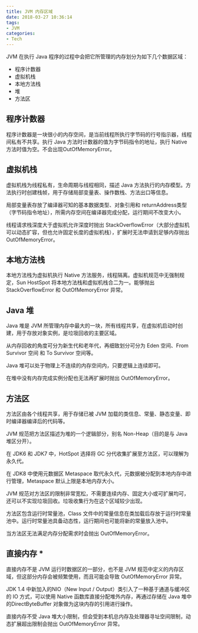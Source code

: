 ```yaml
---
title: JVM 内存区域
date: 2018-03-27 10:36:14
tags:
- JVM
categories:
- Tech
---
```

JVM 在执行 Java 程序的过程中会把它所管理的内存划分为如下几个数据区域：

* 程序计数器
* 虚拟机栈
* 本地方法栈 
* 堆
* 方法区


<!--more-->


## 程序计数器

程序计数器是一块很小的内存空间，是当前线程所执行字节码的行号指示器，线程间私有不共享。执行 Java 方法时计数器的值为字节码指令的地址，执行 Native 方法时值为空。不会出现OutOfMemoryError。



## 虚拟机栈

虚拟机栈为线程私有，生命周期与线程相同，描述 Java 方法执行的内存模型。方法执行时创建栈帧，用于存储局部变量表、操作数栈、方法出口等信息。

局部变量表存放了编译器可知的基本数据类型、对象引用和 returnAddress类型（字节码指令地址），所需内存空间在编译器完成分配，运行期间不改变大小。

线程请求栈深度大于虚拟机允许深度时抛出 StackOverflowError（大部分虚拟机可以动态扩容，但也允许固定长度的虚拟机栈），扩展时无法申请到足够内存抛出 OutOfMemoryError。



## 本地方法栈

本地方法栈为虚拟机执行 Native 方法服务，线程隔离。虚拟机规范中无强制规定，Sun HostSpot 将本地方法栈和虚拟机栈合二为一。能够抛出 StackOverflowError 和 OutOfMemoryError 异常。



## Java 堆

Java 堆是 JVM 所管理内存中最大的一块，所有线程共享，在虚拟机启动时创建，用于存放对象实例，是垃圾回收的主要区域。

从内存回收的角度可分为新生代和老年代，再细致划分可分为 Eden 空间、From Survivor 空间 和 To Survivor 空间等。

Java 堆可以处于物理上不连续的内存空间内，只要逻辑上连续即可。

在堆中没有内存完成实例分配也无法再扩展时抛出 OutOfMemoryError。



## 方法区

方法区由各个线程共享，用于存储已被 JVM 加载的类信息、常量、静态变量、即时编译器编译后的代码等。

JVM 规范把方法区描述为堆的一个逻辑部分，别名 Non-Heap（目的是与 Java 堆区分开）。

在 JDK6 和 JDK7 中，HotSpot 选择将 GC 分代收集扩展至方法区，可以理解为 永久代。

在 JDK8 中使用元数据区 Metaspace 取代永久代，元数据被分配到本地内存中进行管理，Metaspace 默认上限是本地内存大小。

JVM 规范对方法区的限制非常宽松，不需要连续内存、固定大小或可扩展均可，还可以不实现垃圾回收。垃圾收集行为在这个区域较少出现。

方法区包含运行时常量池，Class 文件中的常量信息在类加载后存放于运行时常量池中。运行时常量池具备动态性，运行期间也可能将新的常量放入池中。

当方法区无法满足内存分配需求时会抛出 OutOfMemoryError。



## 直接内存 *

直接内存不是 JVM 运行时数据区的一部分，也不是 JVM 规范中定义的内存区域，但这部分内存会被频繁使用，而且可能会导致 OutOfMemoryError 异常。

JDK 1.4 中新加入的NIO（New Input / Output）类引入了一种基于通道与缓冲区的 IO 方式，可以使用 Native 函数库直接分配堆外内存，再通过存储在 Java 堆中的DirectByteBuffer 对象做为这块内存的引用进行操作。

直接内存不受 Java 堆大小限制，但会受到本机总内存及处理器寻址空间限制，动态扩展超出限制会抛出 OutOfMemoryError 异常。
